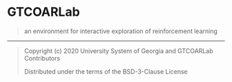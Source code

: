 # GTCOARLab

> an environment for interactive exploration of reinforcement learning

---

> Copyright (c) 2020 University System of Georgia and GTCOARLab Contributors
>
> Distributed under the terms of the BSD-3-Clause License

